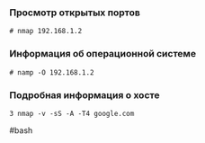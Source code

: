 ### Просмотр открытых портов
~~~~
# nmap 192.168.1.2
~~~~

### Информация об операционной системе
~~~~
# namp -O 192.168.1.2
~~~~

### Подробная информация о хосте
~~~~
3 nmap -v -sS -A -T4 google.com
~~~~



#bash